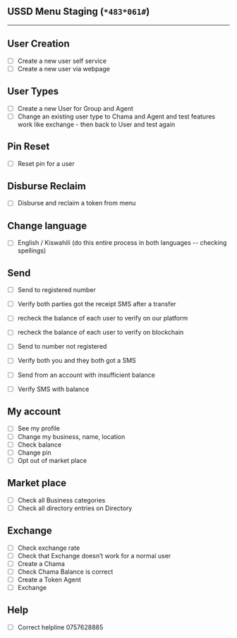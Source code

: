 ## USSD Menu Staging (```*483*061#```)

-----------------------
## User Creation

* ☐ Create a new user self service 
* ☐ Create a new user via webpage


## User Types

* ☐ Create a new User for Group and Agent
* ☐ Change an existing user type to Chama and Agent and test features work like exchange - then back to User and test again

## Pin Reset
* ☐ Reset pin for a user

## Disburse Reclaim
* ☐ Disburse and reclaim a token from menu

## Change language
* ☐ English / Kiswahili (do this entire process in both languages -- checking spellings)

## Send
* ☐ Send to registered number
* ☐ Verify both parties got the receipt SMS after a transfer
* ☐ recheck the balance of each user to verify on our platform
* ☐ recheck the balance of each user to verify on blockchain

* ☐ Send to number not registered 
* ☐ Verify both you and they both got a SMS 

* ☐ Send from an account with insufficient balance 
* ☐ Verify SMS with balance


## My account
* ☐ See my profile
* ☐ Change my business, name, location
* ☐ Check balance
* ☐ Change pin
* ☐ Opt out of market place

## Market place
* ☐ Check all Business categories
* ☐ Check all directory entries on Directory


## Exchange
* ☐ Check exchange rate
* ☐ Check that Exchange doesn’t work for a normal user
 * 	☐ Create a Chama
 * 	☐ Check Chama Balance is correct
* ☐ Create a Token Agent
* ☐ Exchange

## Help
* ☐ Correct helpline 0757628885
